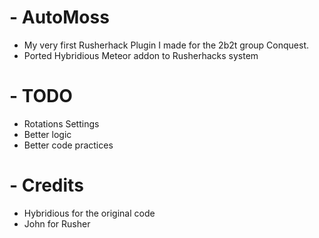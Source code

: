 # - AutoMoss 
- My very first Rusherhack Plugin I made for the 2b2t group Conquest.
- Ported Hybridious Meteor addon to Rusherhacks system

# - TODO
- Rotations Settings
- Better logic
- Better code practices

# - Credits
- Hybridious for the original code
- John for Rusher 
